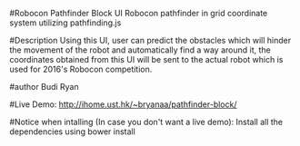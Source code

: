 #Robocon Pathfinder Block UI
Robocon pathfinder in grid coordinate system utilizing pathfinding.js

#Description
Using this UI, user can predict the obstacles which will hinder the movement
of the robot and automatically find a way around it, the coordinates obtained
from this UI will be sent to the actual robot which is used for 2016's
Robocon competition.

#author
Budi Ryan

#Live Demo:
http://ihome.ust.hk/~bryanaa/pathfinder-block/

#Notice when intalling (In case you don't want a live demo):
Install all the dependencies using bower install
